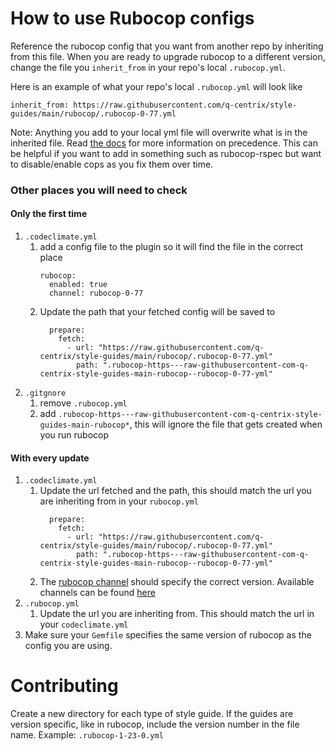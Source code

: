 # How to use Rubocop configs
Reference the rubocop config that you want from another repo by inheriting from this file. When you are ready to upgrade rubocop to a different version, change the file you `inherit_from` in your repo's local `.rubocop.yml`.

Here is an example of what your repo's local `.rubocop.yml` will look like
```
inherit_from: https://raw.githubusercontent.com/q-centrix/style-guides/main/rubocop/.rubocop-0-77.yml
```

Note: Anything you add to your local yml file will overwrite what is in the inherited file. Read [the docs](https://docs.rubocop.org/rubocop/1.50/configuration.html#inheriting-from-another-configuration-file-in-the-project) for more information on precedence. This can be helpful if you want to add in something such as rubocop-rspec but want to disable/enable cops as you fix them over time.

### Other places you will need to check
#### Only the first time
1. `.codeclimate.yml`
    1. add a config file to the plugin so it will find the file in the correct place
        ```
        rubocop:
          enabled: true
          channel: rubocop-0-77
        ```
    2. Update the path that your fetched config will be saved to
        ```
          prepare:
            fetch:
              - url: "https://raw.githubusercontent.com/q-centrix/style-guides/main/rubocop/.rubocop-0-77.yml"
                path: ".rubocop-https---raw-githubusercontent-com-q-centrix-style-guides-main-rubocop--rubocop-0-77-yml"
          ```
2. `.gitgnore`
    1. remove `.rubocop.yml`
    2. add `.rubocop-https---raw-githubusercontent-com-q-centrix-style-guides-main-rubocop*`, this will ignore the file that gets created when you run rubocop

#### With every update
1. `.codeclimate.yml`
    1. Update the url fetched and the path, this should match the url you are inheriting from in your `rubocop.yml`
        ```
          prepare:
            fetch:
              - url: "https://raw.githubusercontent.com/q-centrix/style-guides/main/rubocop/.rubocop-0-77.yml"
                path: ".rubocop-https---raw-githubusercontent-com-q-centrix-style-guides-main-rubocop--rubocop-0-77-yml"
          ```
    2. The [rubocop channel](https://docs.codeclimate.com/docs/rubocop#using-rubocops-newer-versions) should specify the correct version. Available channels can be found [here](https://github.com/codeclimate/codeclimate-rubocop/branches/all?utf8=%E2%9C%93&query=channel%2Frubocop)
2. `.rubocop.yml`
    1. Update the url you are inheriting from. This should match the url in your `codeclimate.yml`
3. Make sure your `Gemfile` specifies the same version of rubocop as the config you are using.


# Contributing
Create a new directory for each type of style guide.
If the guides are version specific, like in rubocop, include the version number in the file name. Example: `.rubocop-1-23-0.yml`
